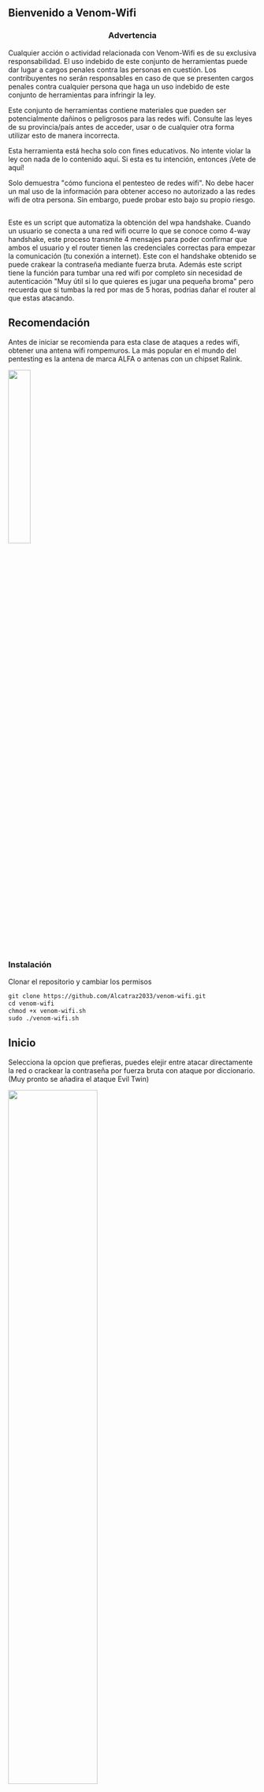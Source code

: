 ## Bienvenido a Venom-Wifi

<h3><p align="center">Advertencia</p></h3>

Cualquier acción o actividad relacionada con Venom-Wifi es de su exclusiva responsabilidad. El uso indebido de este conjunto de herramientas puede dar lugar a cargos penales contra las personas en cuestión. Los contribuyentes no serán responsables en caso de que se presenten cargos penales contra cualquier persona que haga un uso indebido de este conjunto de herramientas para infringir la ley.

Este conjunto de herramientas contiene materiales que pueden ser potencialmente dañinos o peligrosos para las redes wifi. Consulte las leyes de su provincia/país antes de acceder, usar o de cualquier otra forma utilizar esto de manera incorrecta.

Esta herramienta está hecha solo con fines educativos. No intente violar la ley con nada de lo contenido aquí. Si esta es tu intención, entonces ¡Vete de aquí!

Solo demuestra "cómo funciona el pentesteo de redes wifi". No debe hacer un mal uso de la información para obtener acceso no autorizado a las redes wifi de otra persona. Sin embargo, puede probar esto bajo su propio riesgo.

##

Este es un script que automatiza la obtención del wpa handshake.  Cuando un usuario se conecta a una red wifi ocurre lo que se conoce como 4-way
handshake, este proceso transmite 4 mensajes para poder confirmar que ambos el usuario y el router tienen las credenciales correctas para empezar 
la comunicación (tu conexión a internet). Este con el handshake obtenido se puede crakear la contraseña mediante fuerza bruta. Además este script
tiene la función para tumbar una red wifi por completo sin necesidad de autenticación "Muy útil si lo que quieres es jugar una pequeña broma" pero
recuerda que si tumbas la red por mas de 5 horas, podrias dañar el router al que estas atacando. 
##

## Recomendación

Antes de iniciar se recomienda para esta clase de ataques a redes wifi, obtener una antena wifi rompemuros. La más popular en el mundo del pentesting es 
la antena de marca ALFA o antenas con un chipset Ralink.

<p align="left">
	<img src="https://i.imgur.com/wE0eG8t.jpg" width="30%" height="30%">
</p>

### Instalación

Clonar el repositorio y cambiar los permisos

```markdown
git clone https://github.com/Alcatraz2033/venom-wifi.git
cd venom-wifi
chmod +x venom-wifi.sh
sudo ./venom-wifi.sh
```

## Inicio

Selecciona la opcion que prefieras, puedes elejir entre atacar directamente la red o crackear la contraseña por fuerza bruta con ataque por diccionario. (Muy pronto se añadira el ataque Evil Twin)

<p align="left">
	<img src="https://i.imgur.com/PB6TxQ7.png" width="60%" height="60%" align="">
</p>

## Obterner Handshake

Al iniciar se abrira una terminal de xterm y mostrará gradualmente las redes wifi disponibles, una vez veas la red que vas a atacar, da clic sobre la
terminal xterm y luego preciona ctrl + C. La detección de red finalizará y podras cerrar la terminal dando clic en el botón cerrar "X".
Despues aparecerá el listado de redes disponibles, selecionas la que gustes y empieza el ataque.

<p align="center">
	<img src="https://i.imgur.com/xPt2Psi.png" width="100%" height="100%" align="">
</p>

## Resultado Final

Una vez obtenido el handshake, el programa automaticamente se serrará y guardará el archivo.cap en la carpeta capturas con el nombre de la red comprometida.
<p align="center">
	<img src="https://i.imgur.com/4xLFWjz.png" width="100%" height="100%" align="">
</p>

## Crackeo de Contraseña

Crackeo de contraseña por fuerza bruta con ataque de diccionario, escoje entre el diccionario por defecto o selecciona tu porpio diccioanrio de contraseñas.
<p align="center">
	<img src="https://i.imgur.com/HEQAWxi.png" width="100%" height="100%" align="">
</p>

## Tumbar la Red

Sigues los mismos pasos de la parte anterior pero cambias a la opcion de "Tumbar la red", automáticamente comenzará el ataque Dos a la red wifi seleccionada.
Para detener el ataque preciona ctrl + C en la terminal principal.


<p align="center">
	<img src="https://i.imgur.com/dStEmWc.png" width="100%" height="100%" align="">
</p>
